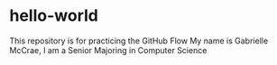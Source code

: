 # hello-world
This repository is for practicing the GitHub Flow 
My name is Gabrielle McCrae, I am a Senior Majoring in Computer Science 

